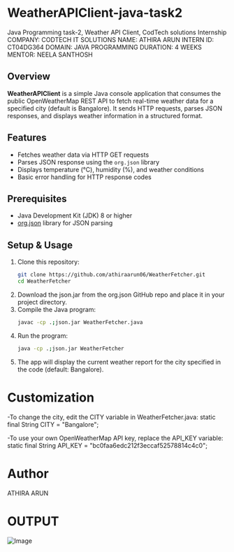 # WeatherAPIClient-java-task2
Java Programming task-2, Weather API Client, CodTech solutions Internship COMPANY: CODTECH IT SOLUTIONS NAME: ATHIRA ARUN INTERN ID: CT04DG364 DOMAIN: JAVA PROGRAMMING DURATION: 4 WEEKS MENTOR: NEELA SANTHOSH

## Overview
**WeatherAPIClient** is a simple Java console application that consumes the public OpenWeatherMap REST API to fetch real-time weather data for a specified city (default is Bangalore). It sends HTTP requests, parses JSON responses, and displays weather information in a structured format.

## Features
- Fetches weather data via HTTP GET requests
- Parses JSON response using the `org.json` library
- Displays temperature (°C), humidity (%), and weather conditions
- Basic error handling for HTTP response codes

## Prerequisites
- Java Development Kit (JDK) 8 or higher
- [org.json](https://github.com/stleary/JSON-java) library for JSON parsing

## Setup & Usage

1. Clone this repository:
   ```bash
   git clone https://github.com/athiraarun06/WeatherFetcher.git
   cd WeatherFetcher
2. Download the json.jar from the org.json GitHub repo and place it in your project directory.
3. Compile the Java program:
   ```bash
   javac -cp .;json.jar WeatherFetcher.java
4. Run the program:
   ```bash
   java -cp .;json.jar WeatherFetcher
5. The app will display the current weather report for the city specified in the code (default: Bangalore).
# Customization
-To change the city, edit the CITY variable in WeatherFetcher.java:
static final String CITY = "Bangalore";

-To use your own OpenWeatherMap API key, replace the API_KEY variable:
static final String API_KEY = "bc0faa6edc212f3eccaf52578814c4c0";
# Author
ATHIRA ARUN

# OUTPUT 
![Image](https://github.com/user-attachments/assets/f868d58a-8049-4261-baa8-abe16a9abfa3)
